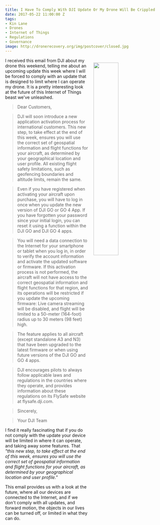 ```yaml
---
title: I Have To Comply With DJI Update Or My Drone Will Be Crippled
date: 2017-05-22 11:00:00 Z
tags:
- Kin Lane
- Drones
- Internet of Things
- Regulations
- Governance
image: http://dronerecovery.org/img/postcover/closed.jpg
---
```


<p><img style="padding: 15px;" src="http://dronerecovery.org/img/postcover/closed.jpg" align="right" width="40%" /></p>I received this email from DJI about my drone this weekend, telling me about an upcoming update this week where I will be forced to comply with an update that is designed to limit where I can operate my drone. It is a pretty interesting look at the future of this Internet of Things beast we've unleashed.

> Dear Customers,
 
> DJI will soon introduce a new application activation process for international customers. This new step, to take effect at the end of this week, ensures you will use the correct set of geospatial information and flight functions for your aircraft, as determined by your geographical location and user profile. All existing flight safety limitations, such as geofencing boundaries and altitude limits, remain the same.
 
> Even if you have registered when activating your aircraft upon purchase, you will have to log in once when you update the new version of DJI GO or GO 4 App. If you have forgotten your password since your initial login, you can reset it using a function within the DJI GO and DJI GO 4 apps.
 
> You will need a data connection to the Internet for your smartphone or tablet when you log in, in order to verify the account information and activate the updated software or firmware. If this activation process is not performed, the aircraft will not have access to the correct geospatial information and flight functions for that region, and its operations will be restricted if you update the upcoming firmware: Live camera streaming will be disabled, and flight will be limited to a 50-meter (164-foot) radius up to 30 meters (98 feet) high.
 
> The feature applies to all aircraft (except standalone A3 and N3) that have been upgraded to the latest firmware or when using future versions of the DJI GO and GO 4 apps.
 
> DJI encourages pilots to always follow applicable laws and regulations in the countries where they operate, and provides information about these regulations on its FlySafe website at flysafe.dji.com.
 
> Sincerely,
 
> Your DJI Team

I find it really fascinating that if you do not comply with the update your device will be limited in where it can operate, and taking away some features. That <em>"this new step, to take effect at the end of this week, ensures you will use the correct set of geospatial information and flight functions for your aircraft, as determined by your geographical location and user profile."</em>

This email provides us with a look at the future, where all our devices are connected to the Internet, and if we don't comply with all updates, and forward motion, the objects in our lives can be turned off, or limited in what they can do.